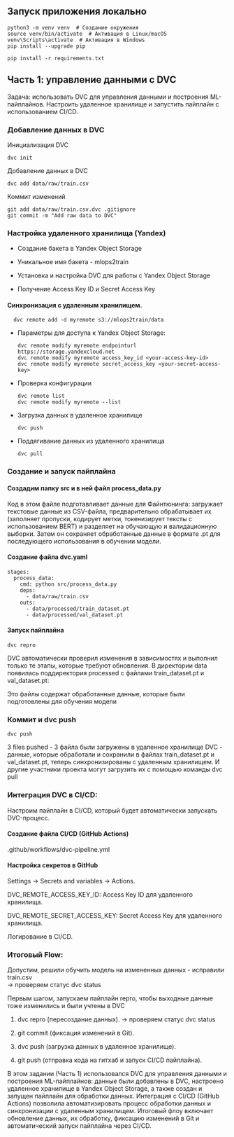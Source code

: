 ## Запуск приложения локально

    python3 -m venv venv  # Создание окружения
    source venv/bin/activate  # Активация в Linux/macOS
    venv\Scripts\activate  # Активация в Windows
    pip install --upgrade pip
    
    pip install -r requirements.txt

## Часть 1: управление данными с DVC
Задача: использовать DVC для управления данными и построения ML-пайплайнов. Настроить удаленное хранилище и запустить пайплайн с использованием CI/CD.

### Добавление данных в DVC

Инициализация DVC
        
    dvc init

Добавление данных в DVC

    dvc add data/raw/train.csv

Коммит изменений

    git add data/raw/train.csv.dvc .gitignore
    git commit -m "Add raw data to DVC"

### Настройка удаленного хранилища (Yandex)
- Создание бакета в Yandex Object Storage
- Уникальное имя бакета - mlops2train

- Установка и настройка DVC для работы с Yandex Object Storage
- Получение Access Key ID и Secret Access Key

#### Синхронизация с удаленным хранилищем.

      dvc remote add -d myremote s3://mlops2train/data

- Параметры для доступа к Yandex Object Storage:
  
      dvc remote modify myremote endpointurl https://storage.yandexcloud.net
      dvc remote modify myremote access_key_id <your-access-key-id>
      dvc remote modify myremote secret_access_key <your-secret-access-key>

- Проверка конфигурации 

      dvc remote list
      dvc remote modify myremote --list

- Загрузка данных в удаленное хранилище

      dvc push

- Поддягивание данных из удаленного хранилища

      dvc pull


### Создание и запуск пайплайна

#### Создадим папку src и в ней файл process_data.py
Код в этом файле подготавливает данные для Файнтюнинга: загружает текстовые данные из CSV-файла, предварительно обрабатывает их (заполняет пропуски, кодирует метки, токенизирует тексты с использованием BERT) и разделяет на обучающую и валидационную выборки. Затем он сохраняет обработанные данные в формате .pt для последующего использования в обучении модели.

#### Создание файла dvc.yaml

    stages:
      process_data:
        cmd: python src/process_data.py
        deps:
          - data/raw/train.csv
        outs:
          - data/processed/train_dataset.pt
          - data/processed/val_dataset.pt
          

#### Запуск пайплайна

    dvc repro

DVC автоматически проверил изменения в зависимостях и выполнил только те этапы, которые требуют обновления. В директории data появилась поддиректория processed с файлами
train_dataset.pt и val_dataset.pt:

Это файлы содержат обработанные данные, которые были подготовлены для обучения модели

### Коммит и dvc push

    dvc push

3 files pushed - 3 файла были загружены в удаленное хранилище DVC - данные, которые обработали и сохранили в файлах train_dataset.pt и val_dataset.pt, теперь синхронизированы с удаленным хранилищем. И другие участники проекта могут загрузить их с помощью команды dvc pull                         

### Интеграция DVC в CI/CD:
Настроим пайплайн в CI/CD, который будет автоматически запускать DVC-процесс.

#### Создание файла CI/CD (GitHub Actions)

.github/workflows/dvc-pipeline.yml

#### Настройка секретов в GitHub

Settings → Secrets and variables → Actions.

DVC_REMOTE_ACCESS_KEY_ID: Access Key ID для удаленного хранилища.

DVC_REMOTE_SECRET_ACCESS_KEY: Secret Access Key для удаленного хранилища.

Логирование в CI/CD.


### Итоговый Flow:

Допустим, решили обучить модель на измененных данных - исправили train.csv  
-> проверяем статус dvc status

Первым шагом, запускаем пайплайн repro, чтобы выходные данные тоже изменились и были учтены в DVC

1. dvc repro (пересоздание данных).
-> проверяем статус dvc status

2. git commit (фиксация изменений в Git).

3. dvc push (загрузка данных в удаленное хранилище).

4. git push (отправка кода на гитхаб и запуск CI/CD пайплайна).


В этом задании (Часть 1) использовался DVC для управления данными и построения ML-пайплайнов: данные были добавлены в DVC, настроено удаленное хранилище в Yandex Object Storage, а также создан и запущен пайплайн для обработки данных. Интеграция с CI/CD (GitHub Actions) позволила автоматизировать процесс обработки данных и синхронизации с удаленным хранилищем. Итоговый флоу включает обновление данных, их обработку, фиксацию изменений в Git и автоматический запуск пайплайна через CI/CD.